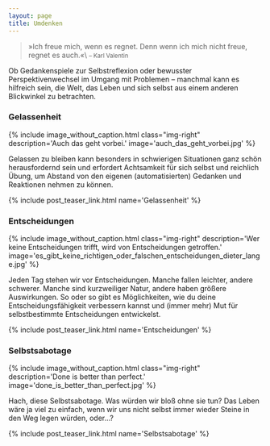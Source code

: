 ```yaml
---
layout: page
title: Umdenken
---
```


>»Ich freue mich, wenn es regnet. Denn wenn ich mich nicht freue, regnet es auch.«\\
<small>– Karl Valentin</small>

Ob Gedankenspiele zur Selbstreflexion oder bewusster Perspektivenwechsel im
Umgang mit Problemen – manchmal kann es hilfreich sein, die Welt, das Leben und
sich selbst aus einem anderen Blickwinkel zu betrachten.

### Gelassenheit

{% include image_without_caption.html
  class="img-right"
  description='Auch das geht vorbei.'
  image='auch_das_geht_vorbei.jpg'
%}

Gelassen zu bleiben kann besonders in schwierigen Situationen ganz schön
herausfordernd sein und erfordert Achtsamkeit für sich selbst und reichlich
Übung, um Abstand von den eigenen (automatisierten) Gedanken und Reaktionen
nehmen zu können.

{% include post_teaser_link.html name='Gelassenheit' %}

### Entscheidungen

{% include image_without_caption.html
  class="img-right"
  description='Wer keine Entscheidungen trifft, wird von Entscheidungen getroffen.'
  image='es_gibt_keine_richtigen_oder_falschen_entscheidungen_dieter_lange.jpg'
%}

Jeden Tag stehen wir vor Entscheidungen. Manche fallen leichter, andere
schwerer. Manche sind kurzweiliger Natur, andere haben größere Auswirkungen. So
oder so gibt es Möglichkeiten, wie du deine Entscheidungsfähigkeit verbessern
kannst und (immer mehr) Mut für selbstbestimmte Entscheidungen entwickelst.

{% include post_teaser_link.html name='Entscheidungen' %}

### Selbstsabotage

{% include image_without_caption.html
  class="img-right"
  description='Done is better than perfect.'
  image='done_is_better_than_perfect.jpg'
%}

Hach, diese Selbstsabotage. Was würden wir bloß ohne sie tun? Das Leben wäre ja
viel zu einfach, wenn wir uns nicht selbst immer wieder Steine in den Weg legen
würden, oder...?

{% include post_teaser_link.html name='Selbstsabotage' %}
